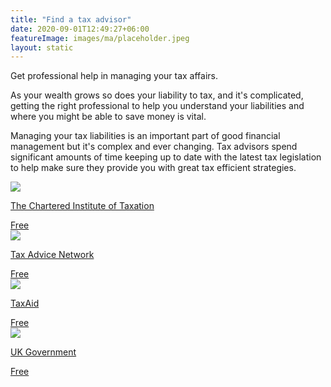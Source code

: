 ```yaml
---
title: "Find a tax advisor"
date: 2020-09-01T12:49:27+06:00
featureImage: images/ma/placeholder.jpeg
layout: static
---
```


Get professional help in managing your tax affairs.

As your wealth grows so does your liability to tax, and it's complicated, getting the right professional to help you understand your liabilities and where you might be able to save money is vital.

Managing your tax liabilities is an important part of good financial management but it's complex and ever changing. Tax advisors spend significant amounts of time keeping up to date with the latest tax legislation to help make sure they provide you with great tax efficient strategies.

<a class="ma-link" href="https://pilot-portal.tax.org.uk/utilities/ciot/find-a-member"><div class="ma-card ma-card-Wealth"><div class="ma-icon"><img src ="/images/icon-check.png"/></div><div class="ma-name"><p>The Chartered Institute of Taxation</p></div><div class="ma-paid-text"><span>Free</span></div></div></a><a class="ma-link" href="https://www.taxadvicenetwork.co.uk/find-an-adviser/"><div class="ma-card ma-card-Wealth"><div class="ma-icon"><img src ="/images/icon-check.png"/></div><div class="ma-name"><p>Tax Advice Network</p></div><div class="ma-paid-text"><span>Free</span></div></div></a><a class="ma-link" href="https://taxaid.org.uk/guides/taxpayers/choosing-an-accountant-or-tax-adviser"><div class="ma-card ma-card-Wealth"><div class="ma-icon"><img src ="/images/icon-check.png"/></div><div class="ma-name"><p>TaxAid</p></div><div class="ma-paid-text"><span>Free</span></div></div></a><a class="ma-link" href="https://www.gov.uk/tax-help"><div class="ma-card ma-card-Wealth"><div class="ma-icon"><img src ="/images/icon-check.png"/></div><div class="ma-name"><p>UK Government</p></div><div class="ma-paid-text"><span>Free</span></div></div></a>  

<br/><br/>






